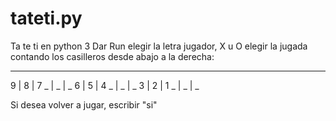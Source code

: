 # tateti.py
Ta te ti en python 3
Dar Run
elegir la letra jugador, X u O
elegir la jugada contando los casilleros desde abajo a la derecha:
_   _  _
9 | 8 | 7
_ | _ | _
6 | 5 | 4
_ | _ | _
3 | 2 | 1
_ | _ | _

Si desea volver a jugar, escribir "si"
